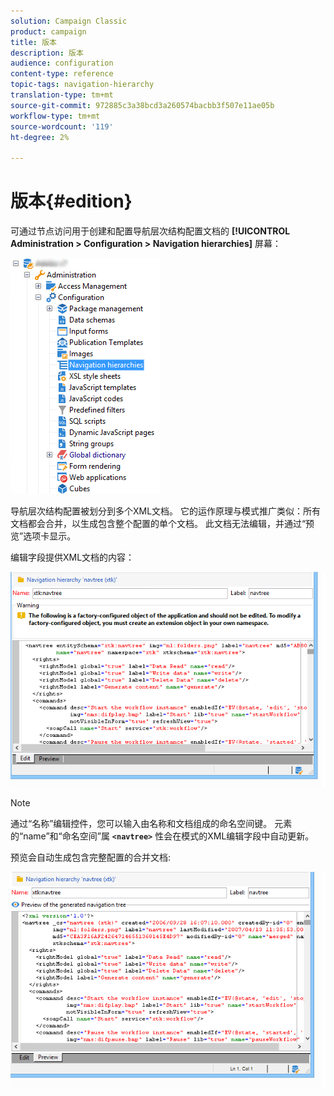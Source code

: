 ```yaml
---
solution: Campaign Classic
product: campaign
title: 版本
description: 版本
audience: configuration
content-type: reference
topic-tags: navigation-hierarchy
translation-type: tm+mt
source-git-commit: 972885c3a38bcd3a260574bacbb3f507e11ae05b
workflow-type: tm+mt
source-wordcount: '119'
ht-degree: 2%

---
```



# 版本{#edition}

可通过节点访问用于创建和配置导航层次结构配置文档的 **[!UICONTROL Administration > Configuration > Navigation hierarchies]** 屏幕：

![](assets/d_ncs_integration_navigation_arbo.png)

导航层次结构配置被划分到多个XML文档。 它的运作原理与模式推广类似：所有文档都会合并，以生成包含整个配置的单个文档。 此文档无法编辑，并通过“预览”选项卡显示。

编辑字段提供XML文档的内容：

![](assets/d_ncs_integration_navigation_edit.png)

>[!NOTE]
>
>通过“名称”编辑控件，您可以输入由名称和文档组成的命名空间键。 元素的“name”和“命名空间”属 **`<navtree>`** 性会在模式的XML编辑字段中自动更新。

预览会自动生成包含完整配置的合并文档:

![](assets/d_ncs_integration_navigation_preview.png)

